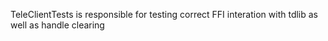 TeleClientTests is responsible for testing correct FFI interation with tdlib as well as handle clearing